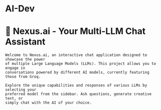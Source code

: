 # AI-Dev
# 🧠 Nexus.ai - Your Multi-LLM Chat Assistant

    Welcome to Nexus.ai, an interactive chat application designed to showcase the power
    of multiple Large Language Models (LLMs). This project allows you to engage in
    conversations powered by different AI models, currently featuring those from Groq.

    Explore the unique capabilities and responses of various LLMs by selecting your
    preferred model from the sidebar. Ask questions, generate creative text, or
    simply chat with the AI of your choice.
